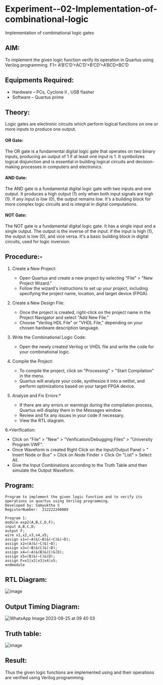 # Experiment--02-Implementation-of-combinational-logic
Implementation of combinational logic gates
 
## AIM:
To implement the given logic function verify its operation in Quartus using Verilog programming.
 F1= A’B’C’D’+AC’D’+B’CD’+A’BCD+BC’D
 
## Equipments Required:
- Hardware – PCs, Cyclone II , USB flasher
-  Software – Quartus prime

## Theory:
Logic gates are electronic circuits which perform logical functions on one or more inputs to produce one output.
#### OR Gate:
The OR gate is a fundamental digital logic gate that operates on two binary inputs, producing an output of 1 if at least one input is 1. It symbolizes logical disjunction and is essential in building logical circuits and decision-making processes in computers and electronics.
#### AND Gate:
The AND gate is a fundamental digital logic gate with two inputs and one output. It produces a high output (1) only when both input signals are high (1). If any input is low (0), the output remains low. It's a building block for more complex logic circuits and is integral in digital computations.
#### NOT Gate:
The NOT gate is a fundamental digital logic gate. It has a single input and a single output. The output is the inverse of the input: if the input is high (1), the output is low (0), and vice versa. It's a basic building block in digital circuits, used for logic inversion.
 
## Procedure:-
1. Create a New Project:
   - Open Quartus and create a new project by selecting "File" > "New Project Wizard."
   - Follow the wizard's instructions to set up your project, including specifying the project name, location, and target device (FPGA).


2. Create a New Design File:
   - Once the project is created, right-click on the project name in the Project Navigator and select "Add New File."
   - Choose "Verilog HDL File" or "VHDL File," depending on your chosen hardware description language.


3. Write the Combinational Logic Code:
   - Open the newly created Verilog or VHDL file and write the code for your combinational logic.

     
4. Compile the Project:
   - To compile the project, click on "Processing" > "Start Compilation" in the menu.
   - Quartus will analyze your code, synthesize it into a netlist, and perform optimizations based on your target FPGA device.


5. Analyze and Fix Errors:*
   - If there are any errors or warnings during the compilation process, Quartus will display them in the Messages window.
   - Review and fix any issues in your code if necessary.
   - View the RTL diagram.


6.*Verification:
   - Click on "File" > "New" > "Verification/Debugging Files" > "University Program VWF".
   - Once Waveform is created Right Click on the Input/Output Panel > " Insert Node or Bus" > Click on Node Finder > Click On "List" > Select All.
   - Give the Input Combinations according to the Truth Table amd then simulate the Output Waveform.
     
## Program:
```
Program to implement the given logic function and to verify its operations in quartus using Verilog programming.
Developed by: Samyuktha S
RegisterNumber:  212222240089

Program 1:
module exp2(A,B,C,D,F);
input A,B,C,D;
output F;
wire x1,x2,x3,x4,x5;
assign x1=(~A)&(~B)&(~C)&(~D);
assign x2=(A)&(~C)&(~D);
assign x3=(~B)&(C)&(~D);
assign x4=(~A)&(B)&(C)&(D);
assign x5=(B)&(~C)&(D);
assign F=x1|x2|x3|x4|x5;
endmodule
```

## RTL Diagram:
![image](https://github.com/SamyukthaSreenivasan/Experiment--02-Implementation-of-combinational-logic-/assets/119475703/eb8bc77f-7bcc-4dfe-96f5-db9817d7d19f)


## Output Timing Diagram:
![WhatsApp Image 2023-08-25 at 09 40 03](https://github.com/SamyukthaSreenivasan/Experiment--02-Implementation-of-combinational-logic-/assets/119475703/2bb2ded1-e4bc-462a-867f-612356101839)


## Truth table:
![image](https://github.com/SamyukthaSreenivasan/Experiment--02-Implementation-of-combinational-logic-/assets/119475703/e15bdd01-0520-490a-8ae8-aea23437e101)


## Result:
Thus the given logic functions are implemented using  and their operations are verified using Verilog programming.
